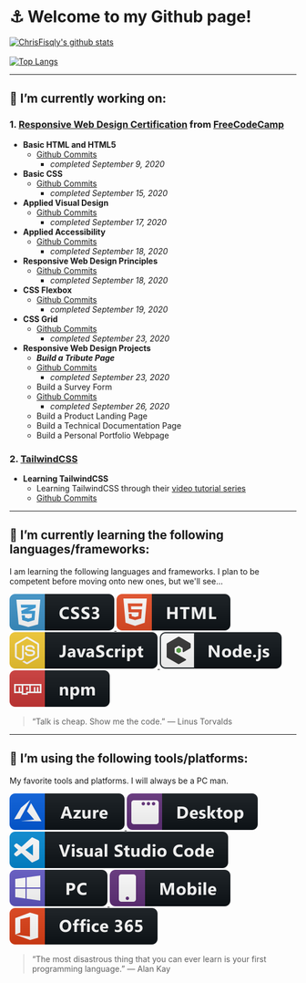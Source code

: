 # :anchor: Welcome to my Github page!



[![ChrisFisqly's github stats](https://github-readme-stats.vercel.app/api?username=ChrisFisqly)](https://github.com/ChrisFisqly/github-readme-stats&show_icons=true&theme=dark)
<br></br>
[![Top Langs](https://github-readme-stats.vercel.app/api/top-langs/?username=ChrisFisqly)](https://github.com/ChrisFisqly/github-readme-stats)
<!--
**ChrisFisqly/ChrisFisqly** is a ✨ _special_ ✨ repository because its `README.md` (this file) appears on your GitHub profile.
-->
___
## :hammer: I’m currently working on:

### 1. [Responsive Web Design Certification](https://github.com/ChrisFisqly/Responsive-Web-Design-Certification) from [FreeCodeCamp](https://www.freecodecamp.org/learn/)

 - **Basic HTML and HTML5** 
   - [Github Commits](https://github.com/ChrisFisqly/Responsive-Web-Design-Certification/commits/master/Basic%20HTML%20and%20HTML5)
     - *completed September 9, 2020*
 - **Basic CSS**
    - [Github Commits](https://github.com/ChrisFisqly/Responsive-Web-Design-Certification/commits/master/Basic%20CSS)
      - *completed September 15, 2020*
 - **Applied Visual Design**
    - [Github Commits](https://github.com/ChrisFisqly/Responsive-Web-Design-Certification/commits/master/Applied%20Visual%20Design)
      - *completed September 17, 2020*
 - **Applied Accessibility**
     - [Github Commits](https://github.com/ChrisFisqly/Responsive-Web-Design-Certification/commits/master/Applied%20Accessibility)
       - *completed September 18, 2020*
 - **Responsive Web Design Principles**
      - [Github Commits](https://github.com/ChrisFisqly/Responsive-Web-Design-Certification/commits/master/Responsive%20Web%20Design%20Principles)
        - *completed September 18, 2020*
 - **CSS Flexbox**
      - [Github Commits](https://github.com/ChrisFisqly/Responsive-Web-Design-Certification/commits/master/CSS%20Flexbox)
        - *completed September 19, 2020*
 - **CSS Grid**
      - [Github Commits](https://github.com/ChrisFisqly/Responsive-Web-Design-Certification/commits/master/CSS%20Grid)
        - *completed September 23, 2020*
 - **Responsive Web Design Projects**
      - ***Build a Tribute Page***
      - [Github Commits](https://github.com/ChrisFisqly/Responsive-Web-Design-Certification/commits/master/Build%20a%20Tribute%20Page)
        - *completed September 23, 2020*
      - Build a Survey Form
      - [Github Commits](https://github.com/ChrisFisqly/Responsive-Web-Design-Certification/commits/master/Build%20a%20Survey%20Form)
        - *completed September 26, 2020*
      - Build a Product Landing Page
      - Build a Technical Documentation Page
      - Build a Personal Portfolio Webpage
 
 ### 2. [TailwindCSS](https://tailwindcss.com/)
 - **Learning TailwindCSS**
   - Learning TailwindCSS through their [video tutorial series](https://tailwindcss.com/course/setting-up-tailwind-and-postcss)
   - [Github Commits](https://github.com/ChrisFisqly/Tailwind-CSS-Learning/commits/master)
___

## :blue_book: I’m currently learning the following languages/frameworks:

I am learning the following languages and frameworks. I plan to be competent before moving onto new ones, but we'll see...

<a href=#>
  <img 
    src="https://github.com/ChrisFisqly/ChrisFisqly/blob/master/img/css3.svg" 
    alt="CSS badge" 
    style="vertical-align:top margin:6px 4px"
  >
</a>
<a href=#>
  <img 
    src="https://github.com/ChrisFisqly/ChrisFisqly/blob/master/img/html.svg" 
    alt="HTML badge" 
    style="vertical-align:top margin:6px 4px"
  >
</a>
<a href=#>
  <img 
    src="https://github.com/ChrisFisqly/ChrisFisqly/blob/master/img/js.svg" 
    alt="JavaScript badge" 
    style="vertical-align:top margin:6px 4px"
  >
</a>
<a href=#>
  <img 
    src="https://github.com/ChrisFisqly/ChrisFisqly/blob/master/img/nodejs_larger.svg" 
    alt="node.js badge" 
    style="vertical-align:top margin:6px 4px"
  >
</a>
<a href=#>
  <img 
    src="https://github.com/ChrisFisqly/ChrisFisqly/blob/master/img/npm.svg" 
    alt="npm badge" 
    style="vertical-align:top margin:6px 4px"
  >
</a>

> “Talk is cheap. Show me the code.”
― Linus Torvalds

___

## :hammer: I’m using the following tools/platforms:

My favorite tools and platforms. I will always be a PC man.

<a href=#>
  <img 
    src="https://github.com/ChrisFisqly/ChrisFisqly/blob/master/img/azure.svg" 
    alt="azure" 
    style="vertical-align:top margin:6px 4px"
  >
</a>
<a href=#>
  <img 
    src="https://github.com/ChrisFisqly/ChrisFisqly/blob/master/img/desktop.svg" 
    alt="desktop" 
    style="vertical-align:top margin:6px 4px"
  >
</a>
<a href=#>
  <img 
    src="https://github.com/ChrisFisqly/ChrisFisqly/blob/master/img/visualstudio_code.svg" 
    alt="vsc" 
    style="vertical-align:top margin:6px 4px"
  >
</a>
<a href=#>
  <img 
    src="https://github.com/ChrisFisqly/ChrisFisqly/blob/master/img/pc.svg" 
    alt="PC" 
    style="vertical-align:top margin:6px 4px"
  >
</a>
<a href=#>
  <img 
    src="https://github.com/ChrisFisqly/ChrisFisqly/blob/master/img/mobile.svg" 
    alt="mobile" 
    style="vertical-align:top margin:6px 4px"
  >
</a>
<a href=#>
  <img 
    src="https://github.com/ChrisFisqly/ChrisFisqly/blob/master/img/office_365.svg" 
    alt="office365" 
    style="vertical-align:top margin:6px 4px"
  >
</a>

> “The most disastrous thing that you can ever learn is your first programming language.”
― Alan Kay
